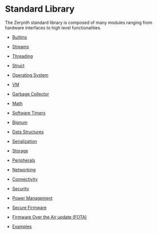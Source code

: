 # Standard Library

The Zerynth standard library is composed of many modules ranging from hardware interfaces to high level functionalities.

-   [Builtins](/latest/reference/core/stdlib/docs/builtins/ "Builtins")

-   [Streams](/latest/reference/core/stdlib/docs/streams/ "Streams")

-   [Threading](/latest/reference/core/stdlib/docs/threading/ "Threading")

-   [Struct](/latest/reference/core/stdlib/docs/struct/ "Struct")

-   [Operating System](/latest/reference/core/stdlib/docs/os/ "Operating System")

-   [VM](/latest/reference/core/stdlib/docs/vm/ "VM")

-   [Garbage Collector](/latest/reference/core/stdlib/docs/gc/ "Garbage Collector")

-   [Math](/latest/reference/core/stdlib/docs/math/ "Math")

-   [Software Timers](/latest/reference/core/stdlib/docs/timers/ "Software Timers")

-   [Bignum](/latest/reference/core/stdlib/docs/bignum_bignum/ "Bignum")

-   [Data Structures](/latest/reference/core/stdlib/docs/fifo/ "Data Structures")

-   [Serialization](/latest/reference/core/stdlib/docs/base64/ "Serialization")

-   [Storage](/latest/reference/core/stdlib/docs/flash/ "Storage")

-   [Peripherals](/latest/reference/core/stdlib/docs/mcu/ "Peripherals")

-   [Networking](/latest/reference/core/stdlib/docs/socket/ "Networking")

-  [Connectivity](/latest/reference/core/stdlib/docs/eth/ "Connectivity")

-  [Security](/latest/reference/core/stdlib/docs/ssl/ "Security")

-   [Power Management](/latest/reference/core/stdlib/docs/pwr/ "Power Management")

-   [Secure Firmware](/latest/reference/core/stdlib/docs/sfw/ "Secure Firmware")

-   [Firmware Over the Air update (FOTA)](/latest/reference/core/stdlib/docs/fota/ "Firmware Over the Air update (FOTA)")

-   [Examples](/latest/reference/core/stdlib/docs/examples/ "Examples")
<!--stackedit_data:
eyJoaXN0b3J5IjpbMjQwNTM3NTc4XX0=
-->